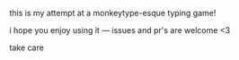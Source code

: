this is my attempt at a monkeytype-esque typing game!

i hope you enjoy using it — issues and pr's are welcome <3

take care
